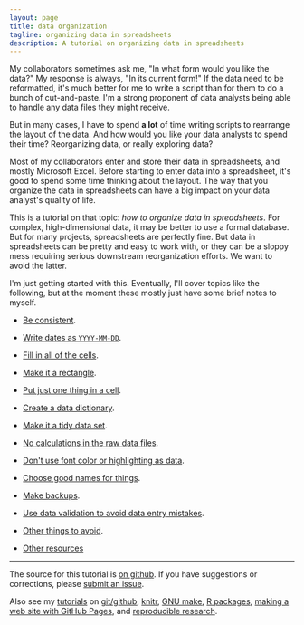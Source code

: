 ```yaml
---
layout: page
title: data organization
tagline: organizing data in spreadsheets
description: A tutorial on organizing data in spreadsheets
---
```


My collaborators sometimes ask me, "In what form would you like the data?"
My response is always, "In its current form!" If the data need to be
reformatted, it's much better for me to write a script than
for them to do a bunch of cut-and-paste. I'm a strong proponent of
data analysts being able to handle any data files they might
receive.

But in many cases, I have to spend **a lot** of time writing scripts
to rearrange the layout of the data. And how would you like your data
analysts to spend their time? Reorganizing data, or really exploring
data?

Most of my collaborators enter and store their data in spreadsheets,
and mostly Microsoft Excel. Before starting to enter data into a
spreadsheet, it's good to spend some time thinking about the
layout. The way that you organize the data in spreadsheets can have a
big impact on your data analyst's quality of life.

This is a tutorial on that topic: *how to organize data in
spreadsheets*. For complex, high-dimensional data, it may be better to
use a formal database. But for many projects, spreadsheets are
perfectly fine. But data in spreadsheets can be pretty and easy to
work with, or they can be a sloppy mess requiring serious
downstream reorganization efforts. We want to avoid the latter.

I'm just getting started with this.
Eventually, I'll cover topics like the following, but at the moment
these mostly just have some brief notes to myself.

- [Be consistent](pages/consistency.html).
- [Write dates as `YYYY-MM-DD`](pages/dates.html).
- [Fill in all of the cells](pages/no_empty_cells.html).
- [Make it a rectangle](pages/layout.html).
- [Put just one thing in a cell](pages/one_thing_per_cell.html).
- [Create a data dictionary](pages/dictionary.html).
- [Make it a tidy data set](pages/tidy.html).
- [No calculations in the raw data files](pages/no_calculations.html).
- [Don't use font color or highlighting as data](pages/no_highlighting.html).
- [Choose good names for things](pages/names.html).
- [Make backups](pages/backups.html).
- [Use data validation to avoid data entry mistakes](pages/validation.html).
- [Other things to avoid](pages/avoid.html).

- [Other resources](pages/resources.html)

---

The source for this tutorial is
[on github](http://github.com/kbroman/dataorg).  If you have
suggestions or corrections, please
[submit an issue](https://github.com/kbroman/dataorg/issues).


Also see my [tutorials](http://kbroman.org/pages/tutorials)
on
[git/github](http://kbroman.org/github_tutorial),
[knitr](http://kbroman.org/knitr_knutshell),
[GNU make](http://kbroman.org/minimal_make),
[R packages](http://kbroman.org/pkg_primer),
[making a web site with GitHub Pages](http://kbroman.org/simple_site),
and [reproducible research](http://kbroman.org/steps2rr).
